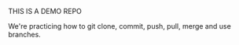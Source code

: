 THIS IS A DEMO REPO

We're practicing how to git clone, commit, push, pull, merge and use branches.
